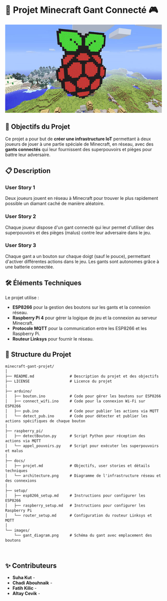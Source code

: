 # 🧤 Projet Minecraft Gant Connecté 🎮

![Bannière du projet](images/minecraft.jpg)

## 🎯 Objectifs du Projet

Ce projet a pour but de **créer une infrastructure IoT** permettant à deux joueurs de jouer à une partie spéciale de Minecraft, en réseau, avec des **gants connectés** qui leur fournissent des superpouvoirs et pièges pour battre leur adversaire.

## 📋 Description

### User Story 1
Deux joueurs jouent en réseau à Minecraft pour trouver le plus rapidement possible un diamant caché de manière aléatoire.

### User Story 2
Chaque joueur dispose d'un gant connecté qui leur permet d'utiliser des superpouvoirs et des pièges (malus) contre leur adversaire dans le jeu.

### User Story 3
Chaque gant a un bouton sur chaque doigt (sauf le pouce), permettant d'activer différentes actions dans le jeu. Les gants sont autonomes grâce à une batterie connectée.

## 🛠️ Éléments Techniques

Le projet utilise :
- **ESP8266** pour la gestion des boutons sur les gants et la connexion réseau.
- **Raspberry Pi 4** pour gérer la logique de jeu et la connexion au serveur Minecraft.
- **Protocole MQTT** pour la communication entre les ESP8266 et les Raspberry Pi.
- **Routeur Linksys** pour fournir le réseau.

## 📂 Structure du Projet

```plaintext
minecraft-gant-projet/
│
├── README.md                # Description du projet et des objectifs
├── LICENSE                  # Licence du projet
│
├── arduino/
│   ├── bouton.ino           # Code pour gérer les boutons sur ESP8266
│   ├── connect_wifi.ino     # Code pour la connexion Wi-Fi sur ESP8266
│   ├── pub.ino              # Code pour publier les actions via MQTT
│   └── detect_pub.ino       # Code pour détecter et publier les actions spécifiques de chaque bouton
│
├── raspberry_pi/
│   ├── detectBouton.py      # Script Python pour réception des actions via MQTT
│   └── appel_pouvoirs.py    # Script pour exécuter les superpouvoirs et malus
│
├── docs/
│   ├── projet.md            # Objectifs, user stories et détails techniques
│   └── architecture.png     # Diagramme de l'infrastructure réseau et des connexions
│
├── setup/
│   ├── esp8266_setup.md     # Instructions pour configurer les ESP8266
│   ├── raspberry_setup.md   # Instructions pour configurer les Raspberry Pi
│   └── router_setup.md      # Configuration du routeur Linksys et MQTT
│
└── images/
    └── gant_diagram.png     # Schéma du gant avec emplacement des boutons

    
```
## ✨ Contributeurs

- **Suha Kut** - 
- **Chadi Abouhnaik** -  
- **Fatih Kilic** -
- **Altay Cevik** - 
